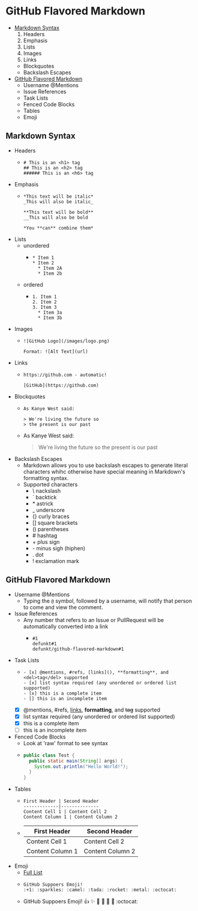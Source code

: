 # GitHub Flavored Markdown
- [Markdown Syntax](#markdown-syntax)
  1. Headers
  1. Emphasis
  2. Lists
  2. Images
  3. Links
  - Blockquotes
  - Backslash Escapes
- [GitHub Flavored Markdown](#github-flavored-markdown)
  - Username @Mentions
  - Issue References
  - Task Lists
  - Fenced Code Blocks
  - Tables
  - Emoji


## Markdown Syntax

- Headers
  - ```
    # This is an <h1> tag
    ## This is an <h2> tag
    ###### This is an <h6> tag
    ```
- Emphasis
  - ```
    *This text will be italic*
    _This will also be italic_
    
    **This text will be bold**
    __This will also be bold
    
    *You **can** combine them*
    ```
- Lists
  - unordered
    - ```
      * Item 1
      * Item 2
        * Item 2A
        * Item 2b
      ```
  - ordered
    - ```
      1. Item 1
      2. Item 2
      3. Item 3
        * Item 3a
        * Item 3b
      ```
- Images
  - ```
    ![GitHub Logo](/images/logo.png)
    
    Format: ![Alt Text](url)
    ```
- Links
  - ```
    https://github.com - automatic!
    
    [GitHub](https://github.com)
    ```
- Blockquotes
  - ```
    As Kanye West said:
    
    > We're living the future so
    > the present is our past
    ```
  - As Kanye West said:
    
    > We're living the future so
    > the present is our past
- Backslash Escapes
  - Markdown allows you to use backslash escapes to generate literal characters whihc otherwise have special meaning in Markdown's formatting syntax.
  - Supported characters
    - \\ nackslash
    - \` backtick
    - \* astrick
    - \_ underscore
    - \{\} curly braces
    - \[\] square brackets
    - \(\) parentheses
    - \# hashtag
    - \+ plus sign
    - \- minus sigh \(hiphen\)
    - \. dot
    - \! exclamation mark

## GitHub Flavored Markdown
- Username @Mentions
  - Typing the `@` symbol, followed by a username, will notify that person to come and view the comment.
- Issue References
  - Any number that refers to an Issue or PullRequest will be automatically converted into a link
    - ```
      #1
      defunkt#1
      defunkt/github-flavored-markdown#1
      ```
- Task Lists
  - ```
    - [x] @mentions, #refs, [links](), **formatting**, and <del>tag</del> supported
    - [x] list syntax required (any unordered or ordered list supported)
    - [x] this is a complete item
    - [] this is an incomplete item
    ```
  - [x] @mentions, #refs, [links](), **formatting**, and <del>tag</del> supported
  - [x] list syntax required (any unordered or ordered list supported)
  - [x] this is a complete item
  - [ ] this is an incomplete item
- Fenced Code Blocks
  - Look at 'raw' format to see syntax
  - ```java
    public class Test {
      public static main(String[] args) {
        System.out.println("Hello World!");
      }
    }
    ```
- Tables
  - ```
    First Header | Second Header
    -------------|--------------
    Content Cell 1 | Content Cell 2
    Content Column 1 | Content Column 2
    ```
  - First Header | Second Header
    -------------|--------------
    Content Cell 1 | Content Cell 2
    Content Column 1 | Content Column 2
- Emoji
  - [Full List](https://www.webpagefx.com/tools/emoji-cheat-sheet/)
  - ```
    GitHub Suppoers Emoji!
    :+1: :sparkles: :camel: :tada: :rocket: :metal: :octocat:
    ```
  - GitHub Suppoers Emoji!
    :+1: :sparkles: :camel: :tada: :rocket: :metal: :octocat:
